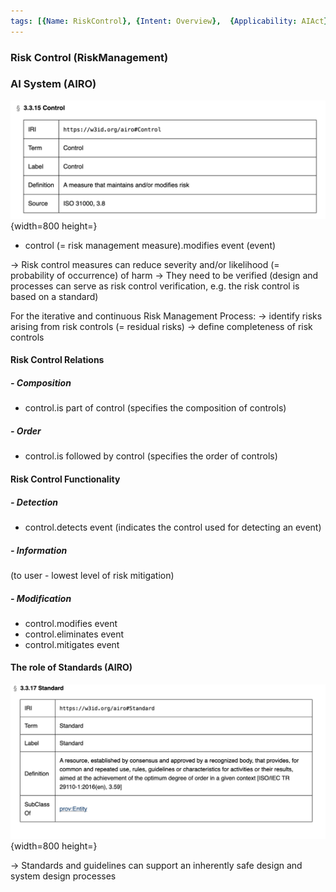 ```yaml
---
tags: [{Name: RiskControl}, {Intent: Overview},  {Applicability: AIAct}, {Usage Example: default_highrisk}]
---
```


### Risk Control (RiskManagement)


### AI System (AIRO)

![](<../../../../imgs/Risk Management (AIRO)/Control.png>){width=800 height=}

- control (= risk management measure).modifies event (event)

→ Risk control measures can reduce severity and/or likelihood (= probability of occurrence) of harm
→ They need to be verified (design and processes can serve as risk control verification, e.g. the risk control is based on a standard)

For the iterative and continuous Risk Management Process:
→ identify risks arising from risk controls (= residual risks)
→ define completeness of risk controls


#### Risk Control Relations

##### - Composition
- control.is part of control (specifies the composition of controls)

##### - Order
- control.is followed by control (specifies the order of controls)

#### Risk Control Functionality

##### - Detection
- control.detects event (indicates the control used for detecting an event)

##### - Information 
(to user - lowest level of risk mitigation)

##### - Modification
- control.modifies event
- control.eliminates event
- control.mitigates event


#### The role of Standards (AIRO)

![](../../../../imgs/Standard.png){width=800 height=}

→ Standards and guidelines can support an inherently safe design and system design processes
